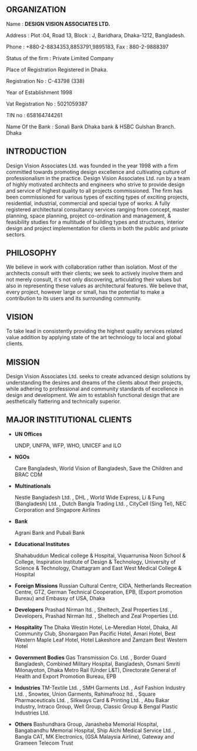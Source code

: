 ## ORGANIZATION
Name : **DESIGN VISION ASSOCIATES LTD.**

Address : Plot :04, Road 13, Block : J, Baridhara, 
Dhaka-1212, Bangladesh. 

Phone : +880-2-8834353,8853791,9895183, 
Fax : 880-2-9888397

Status of the firm : Private Limited Company

Place of Registration Registered in Dhaka.

Registration No : C-43798 (338)

Year of Establishment 1998

Vat Registration No : 5021059387

TIN no : 658164744261

Name Of the Bank : Sonali Bank Dhaka bank & HSBC Gulshan Branch. Dhaka

## INTRODUCTION

Design Vision Associates Ltd. was founded in the year 1998 with a firm committed towards 
promoting design excellence and cultivating culture of professionalism in the practice. Design 
Vision Associates Ltd. run by a team of highly motivated architects and engineers who strive
to provide design and service of highest quality to all projects commissioned. The firm has been
commissioned for various types of exciting types of exciting projects, residential, industrial,
commercial and special type of works. A fully registered architectural consultancy services 
ranging from concept, master planning, space planning, project co-ordination and management, 
& feasibility studies for a multitude of building types and structures, interior design and project 
implementation for clients in both the public and private sectors. 

## PHILOSOPHY
We believe in work with collaboration rather than isolation. Most of the architects consult with
their clients; we seek to actively involve them and not merely consult, it`s not only discovering, 
articulating their values but also in representing these values as architectural features. We believe 
that, every project, however large or small, has the potential to make a contribution to its users
and its surrounding community.

## VISION
To take lead in consistently providing the highest quality services related value addition by 
applying state of the art technology to local and global clients.

## MISSION
Design Vision Associates Ltd. seeks to create advanced design solutions by understanding
the desires and dreams of the clients about their projects, while adhering to professional and 
community standards of excellence in design and development. We aim to establish functional 
design that are aesthetically flattering and technically superior.

## MAJOR INSTITUTIONAL CLIENTS
* **UN Offices**

    UNDP,
    UNFPA,
    WFP,
    WHO,
    UNICEF and
    ILO

* **NGOs**

    Care Bangladesh,
    World Vision of Bangladesh,
    Save the Children and
    BRAC CDM

* **Multinationals**

    Nestle Bangladesh Ltd. ,
    DHL , World Wide Express,
    Li & Fung (Bangladesh) Ltd. ,
    Dutch Bangla Trading Ltd. ,
    CityCell (Sing Tel),
    NEC Corporation and
    Singapore Airlines

* **Bank**

    Agrani Bank and
    Pubali Bank

* **Educational Institutes**

    Shahabuddun Medical college & Hospital,
    Viquarrunisa Noon School & College,
    Inspiration Institute of Design & Technology,
    University of Science & Technology, Chattagram and
    East West Medical College & Hospital
* **Foreign Missions**
    Russian Cultural Centre,
    CIDA,
    Netherlands Recreation Centre,
    GTZ, German Technical Cooperation,
    EPB, (Export promotion Bureau) and
    Embassy of USA, Dhaka

* **Developers**
    Prashad Nirman ltd. ,
    Sheltech,
    Zeal Properties Ltd. ,
    Developers,
    Prashad Nirman ltd. ,
    Sheltech and
    Zeal Properties Ltd.

* **Hospitality**
The Dhaka Westin Hotel,
Le-Meredian Hotel, Dhaka,
All Community Club,
Shonargaon Pan Pacific Hotel,
Amari Hotel,
Best Western Maple Leaf Hotel,
Hotel Lakeshore and
Zamzam Best Western Hotel

* **Government Bodies**
Gas Transmission Co. Ltd. ,
Border Guard Bangladesh,
Combined Military Hospital, Bangladesh,
Osmani Smriti Milonayoton,
Dhaka Metro Rail (Under L&T),
Directorate General of Health and
Export Promotion Bureau, EPB

* **Industries** 
TM-Textile Ltd. ,
SMH Garments Ltd. ,
Asif Fashion Industry Ltd. ,
Snowtex,
Union Garments,
Rahimafrooz ltd. ,
Square Pharmaceuticals Ltd. ,
Silkways Card & Printing Ltd. ,
Abu Bakar Industry,
Intraco Group,
Well Group,
Classic Group &
Bengal Plastic Industries Ltd.

* **Others**
Bashundhara Group,
Janasheba Memorial Hospital,
Bangabandhu Memorial Hospital,
Ship Aichi Medical Service Ltd. ,
Bangla CAT,
MK Electronics,
(GSA Malaysia Airline),
Gateway and
Grameen Telecom Trust
